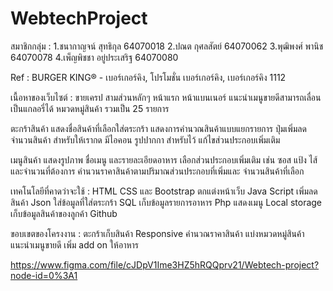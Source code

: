 # WebtechProject

สมาชิกกลุ่ม :
1.ชนากาญจน์ สุทธิกุล 64070018 
2.ปณต กุศลสัตย์ 64070062 
3.พุฒิพงศ์ พานิช 64070078
4.เพ็ญพิชชา อยู่ประเสริฐ 64070080

Ref : BURGER KING® - เบอร์เกอร์คิง, โปรโมชั่น เบอร์เกอร์คิง, เบอร์เกอร์คิง 1112

เนื้อหาของเว็บไซต์ :  ขายเครป 
สามส่วนหลักๆ 
หน้าแรก
หน้าแบนเนอร์ แนะนำเมนูขายดีสามารถเลื่อนเป็นแกลอรี่ได้ 
หมวดหมู่สินค้า 	 รวมเป็น 25 รายการ

ตะกร้าสินค้า
แสดงชื่อสินค้าที่เลือกใส่ตระกร้า
แสดงการคำนวณสินค้าแบบแยกรายการ
ปุ่มเพิ่มลดจำนวนสินค้า สำหรับให้เรากด
มีไอคอน รูปปากกา สำหรับไว้ แก้ไขส่วนประกอบเพิ่มเติม

เมนูสินค้า
แสดงรูปภาพ ชื่อเมนู และรายละเอียดอาหาร
เลือกส่วนประกอบเพิ่มเติม เช่น ซอส แป้ง ไส้ และจำนวนที่ต้องการ
คำนวนราคาสินค้าตามปริมาณส่วนประกอบที่เพิ่มและ จำนวนสินค้าที่เลือก


เทคโนโลยีที่คาดว่าจะใช้ :
HTML 
CSS และ Bootstrap  ตกแต่งหน้าเว็บ
Java Script เพิ่มลดสินค้า 
Json ใส่ข้อมูลที่ใส่ตระกร้า
SQL เก็บข้อมูลรายการอาหาร
Php แสดงเมนู
Local storage เก็บข้อมูลสินค้าของลูกค้า
Github


ขอบเขตของโครงงาน : 
	ตะกร้าเก็บสินค้า
Responsive 
คำนวณราคาสินค้า
แบ่งหมวดหมู่สินค้า
             แนะนำเมนูขายดี
เพิ่ม add on ให้อาหาร


https://www.figma.com/file/cJDpV1Ime3HZ5hRQQprv21/Webtech-project?node-id=0%3A1

